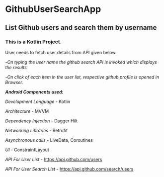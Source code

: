 # GithubUserSearchApp

## List Github users and search them by username

### This is a Kotlin Project.
User needs to fetch user details from API given below.

-*On typing the user name the github search API is invoked which displays the results*

-*On click of each item in the user list, respective github profile is opened in Browser.*

***Android Components used:***

*Development Language* - Kotlin

*Architecture* - MVVM

*Dependency Injection* - Dagger Hilt

*Networking Libraries* - Retrofit

*Asynchronous calls* - LiveData, Coroutines

*UI* - ConstraintLayout

*API For User List* - https://api.github.com/users

*API For User Search List* - https://api.github.com/search/users
